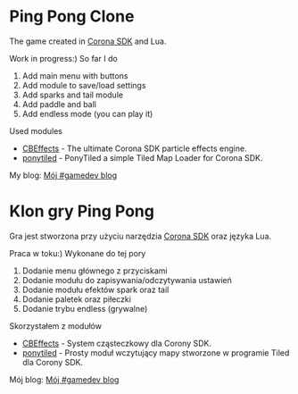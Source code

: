 # Ping Pong Clone

The game created in [Corona SDK](https://coronalabs.com/corona-sdk/) and Lua. 

Work in progress:) So far I do

1. Add main menu with buttons
1. Add module to save/load settings
1. Add sparks and tail module
1. Add paddle and ball
1. Add endless mode (you can play it)

Used modules

* [CBEffects](https://github.com/ldurniat/CBEffects) - The ultimate Corona SDK particle effects engine.
* [ponytiled](https://github.com/ponywolf/ponytiled) - PonyTiled a simple Tiled Map Loader for Corona SDK.

My blog: [Mój #gamedev blog](https://ldurniat.wordpress.com)

# Klon gry Ping Pong 

Gra jest stworzona przy użyciu narzędzia [Corona SDK](https://coronalabs.com/corona-sdk/) oraz języka Lua.

Praca w toku:) Wykonane do tej pory

1. Dodanie menu głównego z przyciskami
1. Dodanie modułu do zapisywania/odczytywania ustawień
1. Dodanie modułu efektów spark oraz tail
1. Dodanie paletek oraz piłeczki
1. Dodanie trybu endless (grywalne)

Skorzystałem z modułów

* [CBEffects](https://github.com/ldurniat/CBEffects) - System cząsteczkowy dla Corony SDK. 
* [ponytiled](https://github.com/ponywolf/ponytiled) - Prosty moduł wczytujący mapy stworzone w programie Tiled dla Corony SDK.

Mój blog: [Mój #gamedev blog](https://ldurniat.wordpress.com)